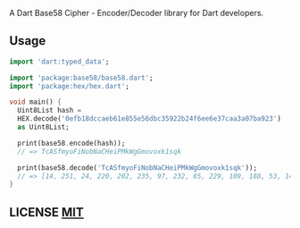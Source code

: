 A Dart Base58 Cipher - Encoder/Decoder library for Dart developers.

## Usage

```dart
import 'dart:typed_data';

import 'package:base58/base58.dart';
import 'package:hex/hex.dart';

void main() {
  Uint8List hash =
  HEX.decode('0efb18dccaeb61e855e56dbc35922b24f6ee6e37caa3a07ba923')
  as Uint8List;

  print(base58.encode(hash));
  // => TcASfmyoFiNobNaCHeiPMkWgGmovoxk1sqk

  print(base58.decode('TcASfmyoFiNobNaCHeiPMkWgGmovoxk1sqk'));
  // => [14, 251, 24, 220, 202, 235, 97, 232, 85, 229, 109, 188, 53, 146, 43, 36, 246, 238, 110, 55, 202, 163, 160, 123, 169, 35]
}
```

## LICENSE [MIT](LICENSE)